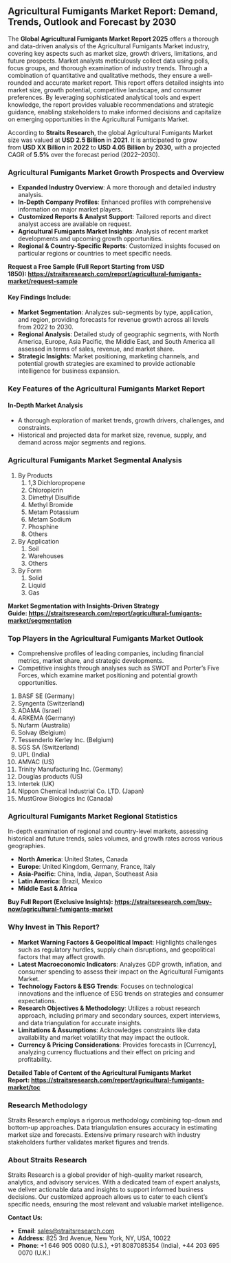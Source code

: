 <h2>Agricultural Fumigants Market Report: Demand, Trends, Outlook and Forecast by 2030</h2>
<p>The&nbsp;<strong>Global Agricultural Fumigants Market Report 2025</strong>&nbsp;offers a thorough and data-driven analysis of the Agricultural Fumigants Market industry, covering key aspects such as market size, growth drivers, limitations, and future prospects. Market analysts meticulously collect data using polls, focus groups, and thorough examination of industry trends. Through a combination of quantitative and qualitative methods, they ensure a well-rounded and accurate market report. This report offers detailed insights into market size, growth potential, competitive landscape, and consumer preferences. By leveraging sophisticated analytical tools and expert knowledge, the report provides valuable recommendations and strategic guidance, enabling stakeholders to make informed decisions and capitalize on emerging opportunities in the Agricultural Fumigants Market.</p>
<p>According to&nbsp;<strong>Straits Research</strong>, the global Agricultural Fumigants Market size was valued at&nbsp;<strong>USD 2.5 Billion</strong>&nbsp;in&nbsp;<strong>2021</strong>. It is anticipated to grow from&nbsp;<strong>USD XX Billion</strong>&nbsp;in&nbsp;<strong>2022</strong>&nbsp;to&nbsp;<strong>USD 4.05 Billion</strong>&nbsp;by&nbsp;<strong>2030</strong>, with a projected CAGR of&nbsp;<strong>5.5%</strong>&nbsp;over the forecast period (2022&ndash;2030).</p>
<h3>Agricultural Fumigants Market Growth Prospects and Overview</h3>
<ul>
<li><strong>Expanded Industry Overview</strong>: A more thorough and detailed industry analysis.</li>
<li><strong>In-Depth Company Profiles</strong>: Enhanced profiles with comprehensive information on major market players.</li>
<li><strong>Customized Reports &amp; Analyst Support</strong>: Tailored reports and direct analyst access are available on request.</li>
<li><strong>Agricultural Fumigants Market Insights</strong>: Analysis of recent market developments and upcoming growth opportunities.</li>
<li><strong>Regional &amp; Country-Specific Reports</strong>: Customized insights focused on particular regions or countries to meet specific needs.</li>
</ul>
<p><strong>Request a Free Sample (Full Report Starting from USD 1850):&nbsp;<a href="https://straitsresearch.com/report/agricultural-fumigants-market/request-sample">https://straitsresearch.com/report/agricultural-fumigants-market/request-sample</a></strong></p>
<h4>Key Findings Include:</h4>
<ul>
<li><strong>Market Segmentation</strong>: Analyzes sub-segments by type, application, and region, providing forecasts for revenue growth across all levels from&nbsp;2022 to 2030.</li>
<li><strong>Regional Analysis</strong>: Detailed study of geographic segments, with North America, Europe, Asia Pacific, the Middle East, and South America all assessed in terms of sales, revenue, and market share.</li>
<li><strong>Strategic Insights</strong>: Market positioning, marketing channels, and potential growth strategies are examined to provide actionable intelligence for business expansion.</li>
</ul>
<h3>Key Features of the Agricultural Fumigants Market Report</h3>
<h4>In-Depth Market Analysis</h4>
<ul>
<li>A thorough exploration of market trends, growth drivers, challenges, and constraints.</li>
<li>Historical and projected data for market size, revenue, supply, and demand across major segments and regions.</li>
</ul>
<h3>Agricultural Fumigants Market&nbsp;Segmental Analysis</h3>
<ol>
<li>By Products
<ol>
<li>1,3 Dichloropropene</li>
<li>Chloropicrin</li>
<li>Dimethyl Disulfide</li>
<li>Methyl Bromide</li>
<li>Metam Potassium</li>
<li>Metam Sodium</li>
<li>Phosphine</li>
<li>Others</li>
</ol>
</li>
<li>By Application
<ol>
<li>Soil</li>
<li>Warehouses</li>
<li>Others</li>
</ol>
</li>
<li>By Form
<ol>
<li>Solid</li>
<li>Liquid</li>
<li>Gas</li>
</ol>
</li>
</ol>
<p><strong>Market Segmentation with Insights-Driven Strategy Guide:&nbsp;<a href="https://straitsresearch.com/report/agricultural-fumigants-market/segmentation">https://straitsresearch.com/report/agricultural-fumigants-market/segmentation</a></strong></p>
<h3>Top Players in the Agricultural Fumigants Market Outlook</h3>
<ul>
<li>Comprehensive profiles of leading companies, including financial metrics, market share, and strategic developments.</li>
<li>Competitive insights through analyses such as SWOT and Porter&rsquo;s Five Forces, which examine market positioning and potential growth opportunities.</li>
</ul>
<ol>
<li>BASF SE (Germany)</li>
<li>Syngenta (Switzerland)</li>
<li>ADAMA (Israel)</li>
<li>ARKEMA (Germany)</li>
<li>Nufarm (Australia)</li>
<li>Solvay (Belgium)</li>
<li>Tessenderlo Kerley Inc. (Belgium)</li>
<li>SGS SA (Switzerland)</li>
<li>UPL (India)</li>
<li>AMVAC (US)</li>
<li>Trinity Manufacturing Inc. (Germany)</li>
<li>Douglas products (US)</li>
<li>Intertek (UK)</li>
<li>Nippon Chemical Industrial Co. LTD. (Japan)</li>
<li>MustGrow Biologics Inc (Canada)</li>
</ol>
<h3>Agricultural Fumigants Market Regional Statistics</h3>
<p>In-depth examination of regional and country-level markets, assessing historical and future trends, sales volumes, and growth rates across various geographies.</p>
<ul>
<li><strong>North America</strong>: United States, Canada</li>
<li><strong>Europe</strong>: United Kingdom, Germany, France, Italy</li>
<li><strong>Asia-Pacific</strong>: China, India, Japan, Southeast Asia</li>
<li><strong>Latin America</strong>: Brazil, Mexico</li>
<li><strong>Middle East &amp; Africa</strong></li>
</ul>
<p><strong>Buy Full Report (Exclusive Insights):&nbsp;<a href="https://straitsresearch.com/buy-now/agricultural-fumigants-market">https://straitsresearch.com/buy-now/agricultural-fumigants-market</a></strong></p>
<h3>Why Invest in This Report?</h3>
<ul>
<li><strong>Market Warning Factors &amp; Geopolitical Impact</strong>: Highlights challenges such as regulatory hurdles, supply chain disruptions, and geopolitical factors that may affect growth.</li>
<li><strong>Latest Macroeconomic Indicators</strong>: Analyzes GDP growth, inflation, and consumer spending to assess their impact on the Agricultural Fumigants Market.</li>
<li><strong>Technology Factors &amp; ESG Trends</strong>: Focuses on technological innovations and the influence of ESG trends on strategies and consumer expectations.</li>
<li><strong>Research Objectives &amp; Methodology</strong>: Utilizes a robust research approach, including primary and secondary sources, expert interviews, and data triangulation for accurate insights.</li>
<li><strong>Limitations &amp; Assumptions</strong>: Acknowledges constraints like data availability and market volatility that may impact the outlook.</li>
<li><strong>Currency &amp; Pricing Considerations</strong>: Provides forecasts in [Currency], analyzing currency fluctuations and their effect on pricing and profitability.</li>
</ul>
<p><strong>Detailed Table of Content of the Agricultural Fumigants Market Report:&nbsp;<a href="https://straitsresearch.com/report/agricultural-fumigants-market/toc">https://straitsresearch.com/report/agricultural-fumigants-market/toc</a></strong></p>
<h3>Research Methodology</h3>
<p>Straits Research employs a rigorous methodology combining top-down and bottom-up approaches. Data triangulation ensures accuracy in estimating market size and forecasts. Extensive primary research with industry stakeholders further validates market figures and trends.</p>
<h3>About Straits Research</h3>
<p>Straits Research is a global provider of high-quality market research, analytics, and advisory services. With a dedicated team of expert analysts, we deliver actionable data and insights to support informed business decisions. Our customized approach allows us to cater to each client&rsquo;s specific needs, ensuring the most relevant and valuable market intelligence.</p>
<p><strong>Contact Us:</strong></p>
<ul>
<li><strong>Email</strong>: <a href="sales@straitsresearch.com">sales@straitsresearch.com</a></li>
<li><strong>Address</strong>: 825 3rd Avenue, New York, NY, USA, 10022</li>
<li><strong>Phone</strong>: +1 646 905 0080 (U.S.), +91 8087085354 (India), +44 203 695 0070 (U.K.)</li>
</ul>
